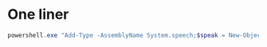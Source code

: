 # One liner

```powershell
powershell.exe "Add-Type -AssemblyName System.speech;$speak = New-Object System.Speech.Synthesis.SpeechSynthesizer;$speak.Speak('Hello, World!')"
```
